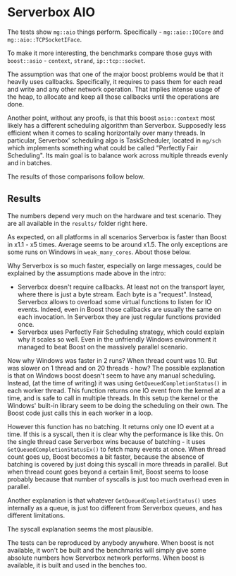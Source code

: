# Serverbox AIO

The tests show `mg::aio` things perform. Specifically - `mg::aio::IOCore` and `mg::aio::TCPSocketIFace`.

To make it more interesting, the benchmarks compare those guys with `boost::asio` - `context`, `strand`, `ip::tcp::socket`.

The assumption was that one of the major boost problems would be that it heavily uses callbacks. Specifically, it requires to pass them for each read and write and any other network operation. That implies intense usage of the heap, to allocate and keep all those callbacks until the operations are done.

Another point, without any proofs, is that this boost `asio::context` most likely has a different scheduling algorithm than Serverbox. Supposedly less efficient when it comes to scaling horizontally over many threads. In particular, Serverbox' scheduling algo is TaskScheduler, located in `mg/sch` which implements something what could be called "Perfectly Fair Scheduling". Its main goal is to balance work across multiple threads evenly and in batches.

The results of those comparisons follow below.

## Results

The numbers depend very much on the hardware and test scenario. They are all available in the `results/` folder right here.

As expected, on all platforms in all scenarios Serverbox is faster than Boost in x1.1 - x5 times. Average seems to be around x1.5. The only exceptions are some runs on Windows in `weak_many_cores`. About those below.

Why Serverbox is so much faster, especially on large messages, could be explained by the assumptions made above in the intro:
- Serverbox doesn't require callbacks. At least not on the transport layer, where there is just a byte stream. Each byte is a "request". Instead, Serverbox allows to overload some virtual functions to listen for IO events. Indeed, even in Boost those callbacks are usually the same on each invocation. In Serverbox they are just regular functions provided once.
- Serverbox uses Perfectly Fair Scheduling strategy, which could explain why it scales so well. Even in the unfriendly Windows environment it managed to beat Boost on the massively parallel scenario.

Now why Windows was faster in 2 runs? When thread count was 10. But was slower on 1 thread and on 20 threads - how? The possible explanation is that on Windows boost doesn't seem to have any manual scheduling. Instead, (at the time of writing) it was using `GetQueuedCompletionStatus()` in each worker thread. This function returns one IO event from the kernel at a time, and is safe to call in multiple threads. In this setup the kernel or the Windows' built-in library seem to be doing the scheduling on their own. The Boost code just calls this in each worker in a loop.

However this function has no batching. It returns only one IO event at a time. If this is a syscall, then it is clear why the performance is like this. On the single thread case Serverbox wins because of batching - it uses `GetQueuedCompletionStatusEx()` to fetch many events at once. When thread count goes up, Boost becomes a bit faster, because the absence of batching is covered by just doing this syscall in more threads in parallel. But when thread count goes beyond a certain limit, Boost seems to loose probably because that number of syscalls is just too much overhead even in parallel.

Another explanation is that whatever `GetQueuedCompletionStatus()` uses internally as a queue, is just too different from Serverbox queues, and has different limitations.

The syscall explanation seems the most plausible.

The tests can be reproduced by anybody anywhere. When boost is not available, it won't be built and the benchmarks will simply give some absolute numbers how Serverbox network performs. When boost is available, it is built and used in the benches too.
